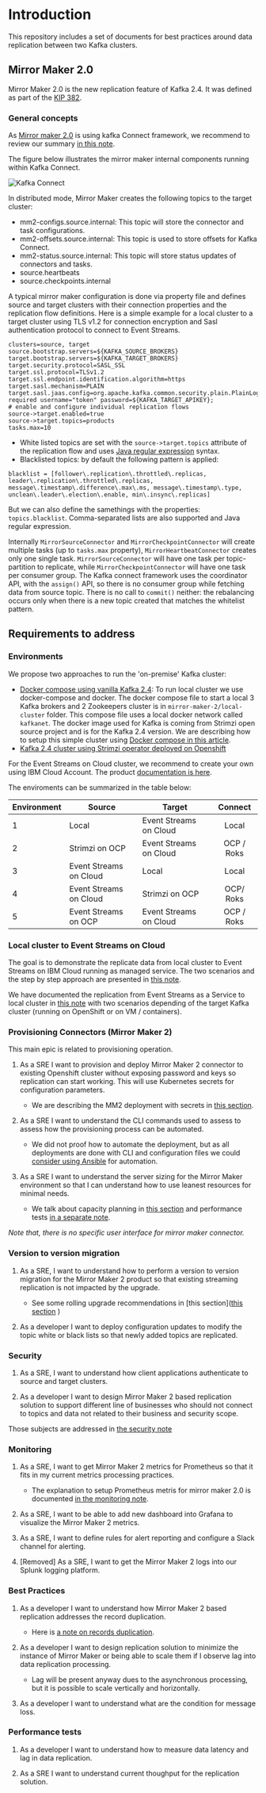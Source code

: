 # Introduction

This repository includes a set of documents for best practices around data replication between two Kafka clusters.

## Mirror Maker 2.0

Mirror Maker 2.0 is the new replication feature of Kafka 2.4. It was defined as part of the [KIP 382](https://cwiki.apache.org/confluence/display/KAFKA/KIP-382%3A+MirrorMaker+2.0).

### General concepts

As [Mirror maker 2.0](https://strimzi.io/docs/master/#con-configuring-mirror-maker-deployment-configuration-kafka-mirror-maker) is using kafka Connect framework, we recommend to review our summary [in this note](https://ibm-cloud-architecture.github.io/refarch-eda/kafka/connect/).

The figure below illustrates the mirror maker internal components running within Kafka Connect.

![Kafka Connect](images/mm-k-connect.png)

In distributed mode, Mirror Maker creates the following topics to the target cluster:

* mm2-configs.source.internal: This topic will store the connector and task configurations.
* mm2-offsets.source.internal: This topic is used to store offsets for Kafka Connect.
* mm2-status.source.internal: This topic will store status updates of connectors and tasks.
* source.heartbeats
* source.checkpoints.internal

A typical mirror maker configuration is done via property file and defines source and target clusters with their connection properties and the replication flow definitions. Here is a simple example for a local cluster to a target cluster using TLS v1.2 for connection encryption and Sasl authentication protocol to connect to Event Streams.

```properties
clusters=source, target
source.bootstrap.servers=${KAFKA_SOURCE_BROKERS}
target.bootstrap.servers=${KAFKA_TARGET_BROKERS}
target.security.protocol=SASL_SSL
target.ssl.protocol=TLSv1.2
target.ssl.endpoint.identification.algorithm=https
target.sasl.mechanism=PLAIN
target.sasl.jaas.config=org.apache.kafka.common.security.plain.PlainLoginModule required username="token" password=${KAFKA_TARGET_APIKEY};
# enable and configure individual replication flows
source->target.enabled=true
source->target.topics=products
tasks.max=10
```

* White listed topics are set with the `source->target.topics` attribute of the replication flow and uses [Java regular expression](https://www.vogella.com/tutorials/JavaRegularExpressions/article.html) syntax.
* Blacklisted topics: by default the following pattern is applied:

```properties
blacklist = [follower\.replication\.throttled\.replicas, leader\.replication\.throttled\.replicas, message\.timestamp\.difference\.max\.ms, message\.timestamp\.type, unclean\.leader\.election\.enable, min\.insync\.replicas]
```

But we can also define the samethings with the properties: `topics.blacklist`. Comma-separated lists are also supported and Java regular expression.

Internally `MirrorSourceConnector` and `MirrorCheckpointConnector` will create multiple tasks (up to `tasks.max` property), `MirrorHeartbeatConnector`
creates only one single task. `MirrorSourceConnector` will have one task per topic-partition to replicate, while `MirrorCheckpointConnector` will have one task per consumer group. The Kafka connect framework uses the coordinator API, with the `assign()` API, so there is no consumer group while fetching data from source topic. There is no call to `commit()` neither: the rebalancing occurs only when there is a new topic created that matches the whitelist pattern.

## Requirements to address

### Environments

We propose two approaches to run the 'on-premise' Kafka cluster:

* [Docker compose using vanilla Kafka 2.4](#scenario-1-from-kafka-local-as-source-to-event-streams-on-cloud-as-target): To run local cluster we use docker-compose and docker. The docker compose file to start a local 3 Kafka brokers and 2 Zookeepers cluster is in `mirror-maker-2/local-cluster` folder. This compose file uses a local docker network called `kafkanet`. The docker image used for Kafka is coming from Strimzi open source project and is for the Kafka 2.4 version. We are describing how to setup this simple cluster using [Docker compose in this article](dc-local.md).
* [Kafka 2.4 cluster using Strimzi operator deployed on Openshift](#scenario-2-run-mirror-maker-2-cluster-close-to-target-cluster)

For the Event Streams on Cloud cluster, we recommend to create your own using IBM Cloud Account. The product [documentation is here](https://cloud.ibm.com/registration?target=catalog/services/event-streams).

The enviroments can be summarized in the table below:

| Environment | Source                 | Target                 | Connect |
|-------------|------------------------|------------------------|:-------:|
| 1           | Local                  | Event Streams on Cloud | Local   |
| 2           | Strimzi on OCP         | Event Streams on Cloud | OCP / Roks |
| 3           | Event Streams on Cloud | Local                  | Local   |
| 4           | Event Streams on Cloud | Strimzi on OCP         | OCP/ Roks |
| 5           | Event Streams on OCP   | Event Streams on Cloud | OCP / Roks |

### Local cluster to Event Streams on Cloud

The goal is to demonstrate the replicate data from local cluster to Event Streams on IBM Cloud running as managed service. The two scenarios and the step by step approach are presented in [this note](local-to-es.md).

We have documented the replication from Event Streams as a Service to local cluster in [this note](es-to-local.md) with two scenarios depending of the target Kafka cluster (running on OpenShift or on VM / containers).

### Provisioning Connectors (Mirror Maker 2)

This main epic is related to provisioning operation.

1. As a SRE I want to provision and deploy Mirror Maker 2 connector to existing Openshift cluster without exposing password and keys so replication can start working. This will use Kubernetes secrets for configuration parameters.

    * We are describing the MM2 deployment with secrets in [this section](mm2-provisioning/#deploying-using-strimzi-mirror-maker-operator).

1. As a SRE I want to understand the CLI commands used to assess to assess how the provisioning process can be automated.

    * We did not proof how to automate the deployment, but as all deployments are done with CLI and configuration files we could [consider using Ansible](mm2-provisioning#provisioning-automation) for automation. 

1. As a SRE I want to understand the server sizing for the Mirror Maker environment so that I can understand how to use leanest resources for minimal needs.

    * We talk about capacity planning in [this section](mm2-provisioning#capacity-planning) and performance tests [in a separate note](perf-tests).

*Note that, there is no specific user interface for mirror maker connector.*

### Version to version migration

1. As a SRE, I want to understand how to perform a version to version migration for the Mirror Maker 2 product so that existing streaming replication is not impacted by the upgrade.
    
    * See some rolling upgrade recommendations in [this section]([this section](mm2-provisioning#version-migration) )

1. As a developer I want to deploy configuration updates to modify the topic white or black lists so that newly added topics are replicated.

### Security

1. As a SRE, I want to understand how client applications authenticate to source and target clusters.

1. As a developer I want to design Mirror Maker 2 based replication solution to support different line of businesses who should not connect to topics and data not related to their business and security scope.

Those subjects are addressed in [the security note](security.md)

### Monitoring

1. As a SRE, I want to get Mirror Maker 2 metrics for Prometheus so that it fits in my current metrics processing practices.

    * The explanation to setup Prometheus metris for mirror maker 2.0 is documented [in the monitoring note](monitoring.md).

1. As a SRE, I want to be able to add new dashboard into Grafana to visualize the Mirror Maker 2 metrics.

1. As a SRE, I want to define rules for alert reporting and configure a Slack channel for alerting.

1. [Removed] As a SRE, I want to get the Mirror Maker 2 logs into our Splunk logging platform.

### Best Practices

1. As a developer I want to understand how Mirror Maker 2 based replication addresses the record duplication. 
    * Here is [a note on records duplication](consideration#record-duplication).

1. As a developer I want to design replication solution to minimize the instance of Mirror Maker or being able to scale them if I observe lag into data replication processing.
    * Lag will be present anyway dues to the asynchronous processing, but it is possible to scale vertically and horizontally.
1. As a developer I want to understand what are the condition for message loss.

### Performance  tests

1. As a developer I want to understand how to measure data latency and lag in data replication.

1. As a SRE I want to understand current thoughput for the replication solution.
